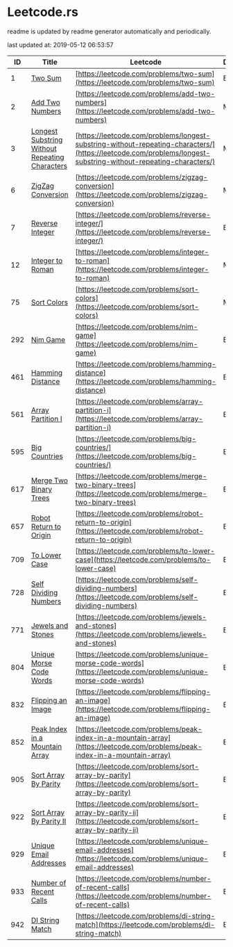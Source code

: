 # Leetcode.rs

readme is updated by readme generator automatically and periodically.

last updated at: 2019-05-12 06:53:57

| ID   | Title                           | Leetcode | Difficulty |
| ---- | --------------------------------|------- | ---------- |
| 1 | [Two Sum](src/two_sum.rs) |[https://leetcode.com/problems/two-sum](https://leetcode.com/problems/two-sum)| EASY |
| 2 | [Add Two Numbers](src/add_two_number.rs) |[https://leetcode.com/problems/add-two-numbers](https://leetcode.com/problems/add-two-numbers)| MEDIUM |
| 3 | [Longest Substring Without Repeating Characters](src/longest_substring_without_repeating_characters.rs) |[https://leetcode.com/problems/longest-substring-without-repeating-characters/](https://leetcode.com/problems/longest-substring-without-repeating-characters/)| MEDIUM |
| 6 | [ZigZag Conversion](src/zigzag_conversion.rs) |[https://leetcode.com/problems/zigzag-conversion](https://leetcode.com/problems/zigzag-conversion)| MEDIUM |
| 7 | [Reverse Integer](src/reverse_integer.rs) |[https://leetcode.com/problems/reverse-integer/](https://leetcode.com/problems/reverse-integer/)| EASY |
| 12 | [Integer to Roman](src/integer_to_roman.rs) |[https://leetcode.com/problems/integer-to-roman](https://leetcode.com/problems/integer-to-roman)| MEDIUM |
| 75 | [Sort Colors](src/sort_colors.rs) |[https://leetcode.com/problems/sort-colors](https://leetcode.com/problems/sort-colors)| MEDIUM |
| 292 | [Nim Game](src/nim_game.rs) |[https://leetcode.com/problems/nim-game](https://leetcode.com/problems/nim-game)| EASY |
| 461 | [Hamming Distance](src/hamming_distance.rs) |[https://leetcode.com/problems/hamming-distance](https://leetcode.com/problems/hamming-distance)| EASY |
| 561 | [Array Partition I](src/array_partition_i.rs) |[https://leetcode.com/problems/array-partition-i](https://leetcode.com/problems/array-partition-i)| EASY |
| 595 | [Big Countries](src/big_countries.rs) |[https://leetcode.com/problems/big-countries/](https://leetcode.com/problems/big-countries/)| EASY |
| 617 | [Merge Two Binary Trees](src/merge_two_binary_trees.rs) |[https://leetcode.com/problems/merge-two-binary-trees](https://leetcode.com/problems/merge-two-binary-trees)| EASY |
| 657 | [Robot Return to Origin](src/robot_return_to_origin.rs) |[https://leetcode.com/problems/robot-return-to-origin](https://leetcode.com/problems/robot-return-to-origin)| EASY |
| 709 | [To Lower Case](src/to_lower_case.rs) |[https://leetcode.com/problems/to-lower-case](https://leetcode.com/problems/to-lower-case)| EASY |
| 728 | [Self Dividing Numbers](src/self_dividing_numbers.rs) |[https://leetcode.com/problems/self-dividing-numbers](https://leetcode.com/problems/self-dividing-numbers)| EASY |
| 771 | [Jewels and Stones](src/jewels_and_stones.rs) |[https://leetcode.com/problems/jewels-and-stones](https://leetcode.com/problems/jewels-and-stones)| EASY |
| 804 | [Unique Morse Code Words](src/unique_morse_code_words.rs) |[https://leetcode.com/problems/unique-morse-code-words](https://leetcode.com/problems/unique-morse-code-words)| EASY |
| 832 | [Flipping an Image](src/flipping_an_image.rs) |[https://leetcode.com/problems/flipping-an-image](https://leetcode.com/problems/flipping-an-image)| EASY |
| 852 | [Peak Index in a Mountain Array](src/peak_index_in_a_mountain_array.rs) |[https://leetcode.com/problems/peak-index-in-a-mountain-array](https://leetcode.com/problems/peak-index-in-a-mountain-array)| EASY |
| 905 | [Sort Array By Parity](src/sort_array_by_parity.rs) |[https://leetcode.com/problems/sort-array-by-parity](https://leetcode.com/problems/sort-array-by-parity)| EASY |
| 922 | [Sort Array By Parity II](src/sort_array_by_parity_ii.rs) |[https://leetcode.com/problems/sort-array-by-parity-ii](https://leetcode.com/problems/sort-array-by-parity-ii)| EASY |
| 929 | [Unique Email Addresses](src/unique_email_addresses.rs) |[https://leetcode.com/problems/unique-email-addresses](https://leetcode.com/problems/unique-email-addresses)| EASY |
| 933 | [Number of Recent Calls](src/number_of_recent_calls.rs) |[https://leetcode.com/problems/number-of-recent-calls](https://leetcode.com/problems/number-of-recent-calls)| EASY |
| 942 | [DI String Match](src/di_string_match.rs) |[https://leetcode.com/problems/di-string-match](https://leetcode.com/problems/di-string-match)| EASY |